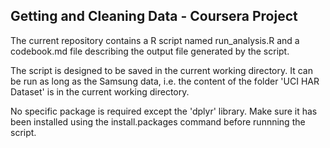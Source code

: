 ## Getting and Cleaning Data - Coursera Project

The current repository contains a R script named run_analysis.R and a codebook.md file describing the output file generated by the script.

The script is designed to be saved in the current working directory. It can be run as long as the Samsung data, i.e. the content of the folder 'UCI HAR Dataset' is in the current working directory. 

No specific package is required except the 'dplyr' library. Make sure it has been installed using the install.packages command before runnning the script.